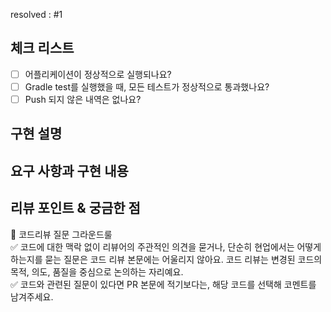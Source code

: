 <!--
  템플릿은 아직 PR 작성이 익숙하지 않으신 분들을 위해서 제공하는 가이드입니다!
  리뷰어 또는 이 PR을 보게 될 다른 사람들이 이 PR을 보는데 참고할 수 있는 내용이 있다면 포함해서 작성해주시면 됩니다.
-->
resolved : #1 <!-- 관련된 이슈를 적어주세요 #이슈번호 -->

## 체크 리스트
- [ ] 어플리케이션이 정상적으로 실행되나요?
- [ ] Gradle test를 실행했을 때, 모든 테스트가 정상적으로 통과했나요?
- [ ] Push 되지 않은 내역은 없나요?

## 구현 설명 <!-- 어떤 걸 만들었는지 대략적으로 설명해주세요 -->

## 요구 사항과 구현 내용 <!-- 기능을 Commit 별로 잘개 쪼개고, Commit 별로 설명해주세요 -->

## 리뷰 포인트 & 궁금한 점 <!-- 리뷰어 분들이 집중적으로 보셨으면 하는 내용을 적어주세요 -->

📌 코드리뷰 질문 그라운드룰  
✅ 코드에 대한 맥락 없이 리뷰어의 주관적인 의견을 묻거나, 단순히 현업에서는 어떻게 하는지를 묻는 질문은 코드 리뷰 본문에는 어울리지 않아요.
코드 리뷰는 변경된 코드의 목적, 의도, 품질을 중심으로 논의하는 자리예요.  
✅ 코드와 관련된 질문이 있다면 PR 본문에 적기보다는, 해당 코드를 선택해 코멘트를 남겨주세요.  
